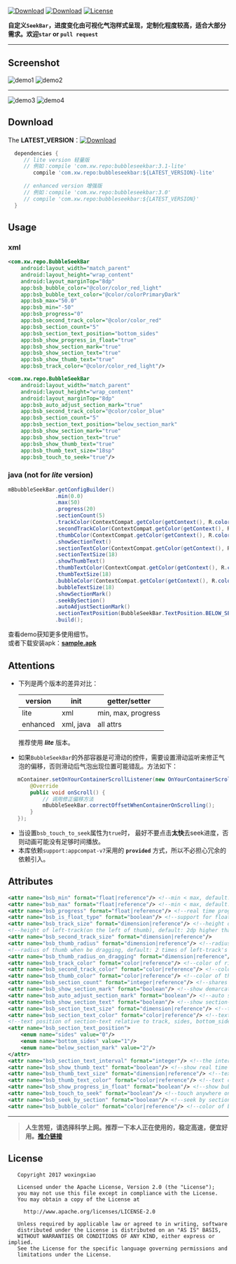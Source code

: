 [![Download](https://api.bintray.com/packages/woxingxiao/maven/bubbleseekbar/images/download.svg?version=3.1)](https://bintray.com/woxingxiao/maven/bubbleseekbar/3.0/link)
[![Download](https://api.bintray.com/packages/woxingxiao/maven/bubbleseekbar/images/download.svg?version=3.1-lite)](https://bintray.com/woxingxiao/maven/bubbleseekbar/3.0-lite/link)
[![License](http://img.shields.io/badge/License-Apache%202.0-brightgreen.svg?style=flat)](https://opensource.org/licenses/Apache-2.0)
  
**自定义`SeekBar`，进度变化由可视化气泡样式呈现，定制化程度较高，适合大部分需求。欢迎`star` or `pull request`**  
****
## Screenshot
![demo1](https://github.com/woxingxiao/BubbleSeekBar/blob/master/screenshot/demo1.gif)
![demo2](https://github.com/woxingxiao/BubbleSeekBar/blob/master/screenshot/demo2.gif)
*******
![demo3](https://github.com/woxingxiao/BubbleSeekBar/blob/master/screenshot/demo3.gif)
![demo4](https://github.com/woxingxiao/BubbleSeekBar/blob/master/screenshot/demo4.gif)
## Download
The **LATEST_VERSION**：[![Download](https://api.bintray.com/packages/woxingxiao/maven/bubbleseekbar/images/download.svg)](https://bintray.com/woxingxiao/maven/bubbleseekbar/_latestVersion)
```groovy
  dependencies {
     // lite version 轻量版
     // 例如：compile 'com.xw.repo:bubbleseekbar:3.1-lite'
        compile 'com.xw.repo:bubbleseekbar:${LATEST_VERSION}-lite'
     
     // enhanced version 增强版
     // 例如：compile 'com.xw.repo:bubbleseekbar:3.0'
     // compile 'com.xw.repo:bubbleseekbar:${LATEST_VERSION}'
  }
```
## Usage  
### xml  
```xml
<com.xw.repo.BubbleSeekBar
    android:layout_width="match_parent"
    android:layout_height="wrap_content"
    android:layout_marginTop="8dp"
    app:bsb_bubble_color="@color/color_red_light"
    app:bsb_bubble_text_color="@color/colorPrimaryDark"
    app:bsb_max="50.0"
    app:bsb_min="-50"
    app:bsb_progress="0"
    app:bsb_second_track_color="@color/color_red"
    app:bsb_section_count="5"
    app:bsb_section_text_position="bottom_sides"
    app:bsb_show_progress_in_float="true"
    app:bsb_show_section_mark="true"
    app:bsb_show_section_text="true"
    app:bsb_show_thumb_text="true"
    app:bsb_track_color="@color/color_red_light"/>
```
```xml
<com.xw.repo.BubbleSeekBar
    android:layout_width="match_parent"
    android:layout_height="wrap_content"
    android:layout_marginTop="8dp"
    app:bsb_auto_adjust_section_mark="true"
    app:bsb_second_track_color="@color/color_blue"
    app:bsb_section_count="5"
    app:bsb_section_text_position="below_section_mark"
    app:bsb_show_section_mark="true"
    app:bsb_show_section_text="true"
    app:bsb_show_thumb_text="true"
    app:bsb_thumb_text_size="18sp"
    app:bsb_touch_to_seek="true"/>
```
### java (not for **_lite_** version)
```java
mBbubbleSeekBar.getConfigBuilder()
               .min(0.0)
               .max(50)
               .progress(20)
               .sectionCount(5)
               .trackColor(ContextCompat.getColor(getContext(), R.color.color_gray))
               .secondTrackColor(ContextCompat.getColor(getContext(), R.color.color_blue))
               .thumbColor(ContextCompat.getColor(getContext(), R.color.color_blue))
               .showSectionText()
               .sectionTextColor(ContextCompat.getColor(getContext(), R.color.colorPrimary))
               .sectionTextSize(18)
               .showThumbText()
               .thumbTextColor(ContextCompat.getColor(getContext(), R.color.color_red))
               .thumbTextSize(18)
               .bubbleColor(ContextCompat.getColor(getContext(), R.color.color_green))
               .bubbleTextSize(18)
               .showSectionMark()
               .seekBySection()
               .autoAdjustSectionMark()
               .sectionTextPosition(BubbleSeekBar.TextPosition.BELOW_SECTION_MARK)
               .build();
```
查看demo获知更多使用细节。  
或者下载安装apk：[**sample.apk**](https://github.com/woxingxiao/BubbleSeekBar/raw/master/apk/sample.apk)

## Attentions
- 下列是两个版本的差异对比：  

  version | init | getter/setter
  -------- | ---|---
  lite|xml|min, max, progress
  enhanced|xml, java|all attrs
  
  推荐使用 **_lite_** 版本。

- 如果`BubbleSeekBar`的外部容器是可滑动的控件，需要设置滑动监听来修正气泡的偏移，否则滑动后气泡出现位置可能错乱。方法如下：
```java
   mContainer.setOnYourContainerScrollListener(new OnYourContainerScrollListener() {
       @Override
       public void onScroll() {
           // 调用修正偏移方法
           mBubbleSeekBar.correctOffsetWhenContainerOnScrolling();
       }
   });
```
- 当设置`bsb_touch_to_seek`属性为`true`时， 最好不要点击**太快**去seek进度，否则动画可能没有足够时间播放。
- 本库依赖`support:appcompat-v7`采用的 **`provided`** 方式，所以不必担心冗余的依赖引入。

## Attributes  
```xml
<attr name="bsb_min" format="float|reference"/> <!--min < max, default: 0.0f-->
<attr name="bsb_max" format="float|reference"/> <!--min < max, default: 100.0f-->
<attr name="bsb_progress" format="float|reference"/> <!--real time progress value, default: min-->
<attr name="bsb_is_float_type" format="boolean"/> <!--support for float type-->
<attr name="bsb_track_size" format="dimension|reference"/> <!--height of right-track(on the right of thumb), default: 2dp-->
<!--height of left-track(on the left of thumb), default: 2dp higher than right-track's height-->
<attr name="bsb_second_track_size" format="dimension|reference"/>
<attr name="bsb_thumb_radius" format="dimension|reference"/> <!--radius of thumb, default: 2dp higher than left-track's height-->nce"/>
<!--radius of thumb when be dragging, default: 2 times of left-track's height-->
<attr name="bsb_thumb_radius_on_dragging" format="dimension|reference"/>
<attr name="bsb_track_color" format="color|reference"/> <!--color of right-track, default: R.color.colorPrimary-->
<attr name="bsb_second_track_color" format="color|reference"/> <!--color of left-track, default: R.color.colorAccent-->
<attr name="bsb_thumb_color" format="color|reference"/> <!--color of thumb, default: same as left-track's color-->
<attr name="bsb_section_count" format="integer|reference"/> <!--shares of whole progress(max - min), default: 10-->
<attr name="bsb_show_section_mark" format="boolean"/> <!--show demarcation points or not, default: false-->
<attr name="bsb_auto_adjust_section_mark" format="boolean"/> <!--auto scroll to the nearest section_mark or not, default: false-->
<attr name="bsb_show_section_text" format="boolean"/> <!--show section-text or not, default: false-->
<attr name="bsb_section_text_size" format="dimension|reference"/> <!--text size of section-text, default: 14sp-->
<attr name="bsb_section_text_color" format="color|reference"/> <!--text color of section-text, default: same as right-track's color-->
<!--text position of section-text relative to track, sides, bottom_sides, below_section_mark, default: sides-->
<attr name="bsb_section_text_position">
    <enum name="sides" value="0"/>
    <enum name="bottom_sides" value="1"/>
    <enum name="below_section_mark" value="2"/>
</attr>
<attr name="bsb_section_text_interval" format="integer"/> <!--the interval of two section-text, default: 1-->
<attr name="bsb_show_thumb_text" format="boolean"/> <!--show real time progress-text under thumb or not, default: false-->
<attr name="bsb_thumb_text_size" format="dimension|reference"/> <!--text size of progress-text, default: 14sp-->
<attr name="bsb_thumb_text_color" format="color|reference"/> <!--text color of progress-text, default: same as left-track's color-->
<attr name="bsb_show_progress_in_float" format="boolean"/> <!--show bubble-progress in float or not, default: false-->
<attr name="bsb_touch_to_seek" format="boolean"/> <!--touch anywhere on track to quickly seek, default: false-->
<attr name="bsb_seek_by_section" format="boolean"/> <!--seek by section, the progress may not be linear, default: false-->
<attr name="bsb_bubble_color" format="color|reference"/> <!--color of bubble, default: same as left-track's color-->
```
--------
> **人生苦短，请选择科学上网。推荐一下本人正在使用的，稳定高速，便宜好用。[推介链接](https://portal.shadowsocks.com.hk/aff.php?aff=8881)**  

## License
```
   Copyright 2017 woxingxiao

   Licensed under the Apache License, Version 2.0 (the "License");
   you may not use this file except in compliance with the License.
   You may obtain a copy of the License at

     http://www.apache.org/licenses/LICENSE-2.0

   Unless required by applicable law or agreed to in writing, software
   distributed under the License is distributed on an "AS IS" BASIS,
   WITHOUT WARRANTIES OR CONDITIONS OF ANY KIND, either express or implied.
   See the License for the specific language governing permissions and
   limitations under the License.
```
